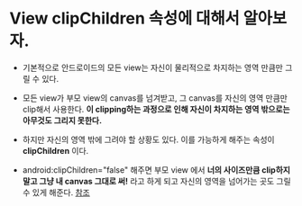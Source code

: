 # View clipChildren 속성에 대해서 알아보자.

* 기본적으로 안드로이드의 모든 view는 자신이 물리적으로 차지하는 영역 만큼만 그릴 수 있다.

* 모든 view가 부모 view의 canvas를 넘겨받고, 그 canvas를 자신의 영역 만큼만 clip해서 사용한다. **이 clipping하는 과정으로 인해 자신이 차지하는 영역 밖으로는 아무것도 그리지 못한다.**

* 하지만 자신의 영역 밖에 그려야 할 상황도 있다. 이를 가능하게 해주는 속성이 **clipChildren** 이다.

* android:clipChildren="false" 해주면 부모 view 에서 **너의 사이즈만큼 clip하지 말고 그냥 내 canvas 그대로 써!** 라고 하게 되고 자신의 영역을 넘어가는 곳도 그릴 수 있게 해준다. [참조](https://giantsol.github.io/android-clipchildren/)
 
